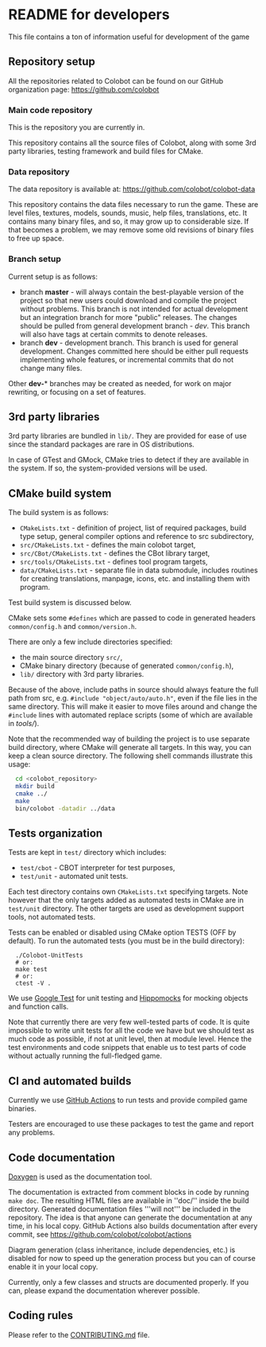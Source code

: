# README for developers

This file contains a ton of information useful for development of the game

## Repository setup

All the repositories related to Colobot can be found on our GitHub organization page: https://github.com/colobot

### Main code repository

This is the repository you are currently in.

This repository contains all the source files of Colobot, along with some 3rd party libraries, testing framework and build files for CMake.

### Data repository

The data repository is available at: https://github.com/colobot/colobot-data

This repository contains the data files necessary to run the game. These are level files, textures, models, sounds, music, help files, translations, etc. It contains many binary files, and so, it may grow up to considerable size. If that becomes a problem, we may remove some old revisions of binary files to free up space.

### Branch setup

Current setup is as follows:

* branch **master** - will always contain the best-playable version of the project so that new users could download and compile the project without problems. This branch is not intended for actual development but an integration branch for more "public" releases. The changes should be pulled from general development branch - *dev*. This branch will also have tags at certain commits to denote releases.
* branch **dev** - development branch. This branch is used for general development. Changes committed here should be either pull requests implementing whole features, or incremental commits that do not change many files.

Other **dev-*** branches may be created as needed, for work on major rewriting, or focusing on a set of features.

## 3rd party libraries

3rd party libraries are bundled in `lib/`. They are provided for ease of use since the standard packages are rare in OS distributions.

In case of GTest and GMock, CMake tries to detect if they are available in the system. If so, the system-provided versions will be used.

## CMake build system

The build system is as follows:

* `CMakeLists.txt` - definition of project, list of required packages, build type setup, general compiler options and reference to src subdirectory,
* `src/CMakeLists.txt` - defines the main colobot target,
* `src/CBot/CMakeLists.txt` - defines the CBot library target,
* `src/tools/CMakeLists.txt` - defines tool program targets,
* `data/CMakeLists.txt` - separate file in data submodule, includes routines for creating translations, manpage, icons, etc. and installing them with program.

Test build system is discussed below.

CMake sets some `#defines` which are passed to code in generated headers `common/config.h` and `common/version.h`.

There are only a few include directories specified:

* the main source directory `src/`,
* CMake binary directory (because of generated `common/config.h`),
* `lib/` directory with 3rd party libraries.

Because of the above, include paths in source should always feature the full path from src, e.g. `#include "object/auto/auto.h"`, even if the file lies in the same directory. This will make it easier to move files around and change the `#include` lines with automated replace scripts (some of which are available in *tools/*).

Note that the recommended way of building the project is to use separate build directory, where CMake will generate all targets. In this way, you can keep a clean source directory. The following shell commands illustrate this usage:

```sh
  cd <colobot_repository>
  mkdir build
  cmake ../
  make
  bin/colobot -datadir ../data
```

## Tests organization

Tests are kept in `test/` directory which includes:

* `test/cbot` - CBOT interpreter for test purposes,
* `test/unit` - automated unit tests.

Each test directory contains own `CMakeLists.txt` specifying targets. Note however that the only targets added as automated tests in CMake are in `test/unit` directory. The other targets are used as development support tools, not automated tests.

Tests can be enabled or disabled using CMake option TESTS (OFF by default). To run the automated tests (you must be in the build directory):

```
  ./Colobot-UnitTests
  # or:
  make test
  # or:
  ctest -V .
```

We use [Google Test](https://github.com/google/googletest) for unit testing and [Hippomocks](https://github.com/dascandy/hippomocks) for mocking objects and function calls.

Note that currently there are very few well-tested parts of code. It is quite impossible to write unit tests for all the code we have but we should test as much code as possible, if not at unit level, then at module level. Hence the test environments and code snippets that enable us to test parts of code without actually running the full-fledged game.

## CI and automated builds

Currently we use [GitHub Actions](https://github.com/colobot/colobot/actions) to run tests and provide compiled game binaries.

Testers are encouraged to use these packages to test the game and report any problems.

## Code documentation

[Doxygen](https://www.doxygen.nl/index.html) is used as the documentation tool.

The documentation is extracted from comment blocks in code by running `make doc`. The resulting HTML files are available in ''doc/'' inside the build directory. Generated documentation files '''will not''' be included in the repository. The idea is that anyone can generate the documentation at any time, in his local copy. GitHub Actions also builds documentation after every commit, see https://github.com/colobot/colobot/actions

Diagram generation (class inheritance, include dependencies, etc.) is disabled for now to speed up the generation process but you can of course enable it in your local copy.

Currently, only a few classes and structs are documented properly. If you can, please expand the documentation wherever possible.

## Coding rules

Please refer to the [CONTRIBUTING.md](CONTRIBUTING.md#coding-style) file.
